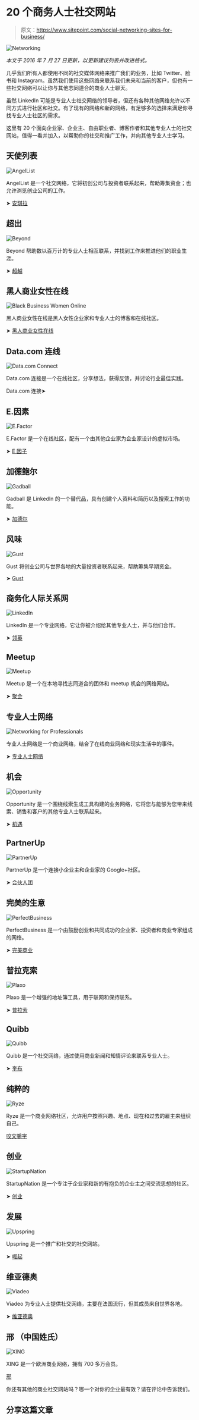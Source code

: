 # 20 个商务人士社交网站

> 原文：<https://www.sitepoint.com/social-networking-sites-for-business/>

![Networking](img/7343d4c71f59bcf4ac0330535d6a480d.png)

*本文于 2016 年 7 月 27 日更新，以更新建议列表并改进格式。*

几乎我们所有人都使用不同的社交媒体网络来推广我们的业务，比如 Twitter、脸书和 Instagram。虽然我们使用这些网络来联系我们未来和当前的客户，但也有一些社交网络可以让你与其他志同道合的商业人士聊天。

虽然 LinkedIn 可能是专业人士社交网络的领导者，但还有各种其他网络允许以不同方式进行社区和社交。有了现有的网络和新的网络，有足够多的选择来满足你寻找专业人士社区的需求。

这里有 20 个面向企业家、企业主、自由职业者、博客作者和其他专业人士的社交网站，值得一看并加入，以帮助你的社交和推广工作，并向其他专业人士学习。

## 天使列表

![AngelList](img/81bd2e7efb7d7ad5f8af729b50407ccc.png)

AngelList 是一个社交网络，它将初创公司与投资者联系起来，帮助筹集资金；也允许浏览创业公司的工作。

➤ [安琪拉](https://angel.co/)

## 超出

![Beyond](img/3d8da7c8d91fc6484edbd29fc9b7b3b9.png)

Beyond 帮助数以百万计的专业人士相互联系，并找到工作来推进他们的职业生涯。

➤ [超越](http://beyond.com/)

## 黑人商业女性在线

![Black Business Women Online](img/72afd469b55dd3b255cf4c7a17007475.png)

黑人商业女性在线是黑人女性企业家和专业人士的博客和在线社区。

➤ [黑人商业女性在线](http://www.mybbwo.com/)

## Data.com 连线

![Data.com Connect](img/448160323fc52ddc686021815d009be7.png)

Data.com 连接是一个在线社区，分享想法，获得反馈，并讨论行业最佳实践。

Data.com 连接➤

## E.因素

![E.Factor](img/aa07f0cf8bdaa5b6e89075657c92cd79.png)

E.Factor 是一个在线社区，配有一个由其他企业家为企业家设计的虚拟市场。

➤ [E 因子](http://blog.efactor.com/)

## 加德鲍尔

![Gadball](img/dc422a7e0a6cbbe313468e0797da37e5.png)

Gadball 是 LinkedIn 的一个替代品，具有创建个人资料和简历以及搜索工作的功能。

➤ [加德尔](http://www.gadball.com/)

## 风味

![Gust](img/f003c848b3b4f2e94e01db064a4f8b53.png)

Gust 将创业公司与世界各地的大量投资者联系起来，帮助筹集早期资金。

➤ [Gust](https://gust.com/)

## 商务化人际关系网

![LinkedIn](img/15e7fad59c983eff021cc46207ceeb3e.png)

LinkedIn 是一个专业网络，它让你被介绍给其他专业人士，并与他们合作。

➤ [领英](https://www.linkedin.com/)

## Meetup

![Meetup](img/02e7b526378601c6acf3e8db483355e3.png)

Meetup 是一个在本地寻找志同道合的团体和 meetup 机会的网络网站。

➤ [聚会](http://www.meetup.com/)

## 专业人士网络

![Networking for Professionals](img/f06cc7f1537c07d291382b97179715f1.png)

专业人士网络是一个商业网络，结合了在线商业网络和现实生活中的事件。

➤ [专业人士网络](http://networkingforprofessionals.com/)

## 机会

![Opportunity](img/11a8d277a2554f79882f4b33f900833d.png)

Opportunity 是一个围绕线索生成工具构建的业务网络，它将您与能够为您带来线索、销售和客户的其他专业人士联系起来。

➤ [机遇](https://myopportunity.com/)

## PartnerUp

![PartnerUp](img/5696cf411516f3577a972de948ce4fc0.png)

PartnerUp 是一个连接小企业主和企业家的 Google+社区。

➤ [合伙人团](https://plus.google.com/communities/105088976956808519330)

## 完美的生意

![PerfectBusiness](img/ac121a6b431f26f6789d126b0eed0960.png)

PerfectBusiness 是一个由鼓励创业和共同成功的企业家、投资者和商业专家组成的网络。

➤ [完美商业](http://www.perfectbusiness.com/)

## 普拉克索

![Plaxo](img/b63ef618a88065c2c59b23b8a5d33a49.png)

Plaxo 是一个增强的地址簿工具，用于联网和保持联系。

➤ [普拉索](https://www.plaxo.com/)

## Quibb

![Quibb](img/49d4be2e8dcd8eebfed91573b1f3f31c.png)

Quibb 是一个社交网络，通过使用商业新闻和知情评论来联系专业人士。

➤ [奎布](http://quibb.com/)

## 纯粹的

![Ryze](img/f8c6398ff4818f516cbbb10824c43750.png)

Ryze 是一个商业网络社区，允许用户按照兴趣、地点、现在和过去的雇主来组织自己。

[咬文嚼字](https://www.ryze.com/)

## 创业

![StartupNation](img/8daa791a8f918291350dc5ab4ac24910.png)

StartupNation 是一个专注于企业家和新的有抱负的企业主之间交流思想的社区。

➤ [创业](https://startupnation.com/)

## 发展

![Upspring](img/98cdfc6a240d20ddcdf9c7203e1b2b87.png)

Upspring 是一个推广和社交的社交网站。

➤ [崛起](http://www.upspring.com/)

## 维亚德奥

![Viadeo](img/091c20235d2a55b1f38b73e40d2c65f0.png)

Viadeo 为专业人士提供社交网络，主要在法国流行，但其成员来自世界各地。

➤ [维亚德奥](http://us.viadeo.com/en/)

## 邢 （中国姓氏）

![XING](img/c253a73fdca32eb42bf3363d9de4e881.png)

XING 是一个欧洲商业网络，拥有 700 多万会员。

[邢](https://www.xing.com/en)

你还有其他的商业社交网站吗？哪一个对你的企业最有效？请在评论中告诉我们。

## 分享这篇文章